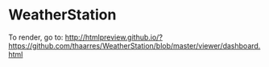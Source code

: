 # WeatherStation


To render, go to:
    http://htmlpreview.github.io/?https://github.com/thaarres/WeatherStation/blob/master/viewer/dashboard.html

